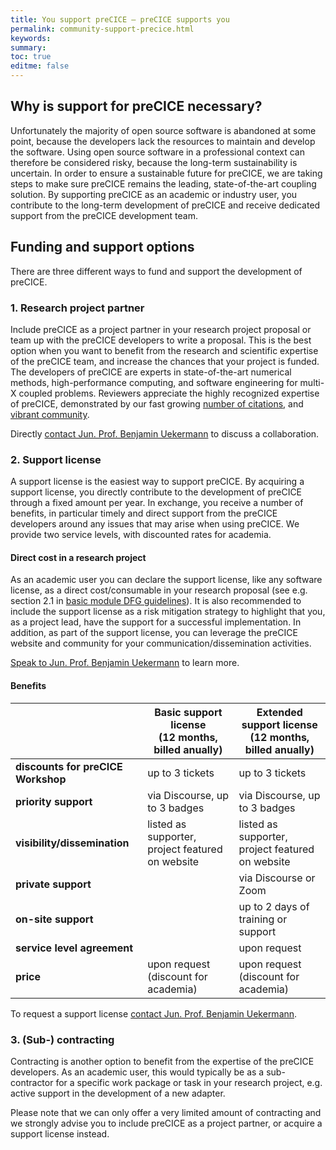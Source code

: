 ```yaml
---
title: You support preCICE – preCICE supports you
permalink: community-support-precice.html
keywords:
summary:
toc: true
editme: false
---
```


## Why is support for preCICE necessary?

Unfortunately the majority of open source software is abandoned at some point, because the developers lack the resources to maintain and develop the software. Using open source software in a professional context can therefore be considered risky, because the long-term sustainability is uncertain.  In order to ensure a sustainable future for preCICE, we are taking steps  to make sure preCICE remains the leading, state-of-the-art coupling solution. By supporting preCICE as an academic or industry user, you contribute to the long-term development of preCICE and receive dedicated support from the preCICE development team.

## Funding and support options

There are three different ways to fund and support the development of preCICE.

### 1. Research project partner

Include preCICE as a project partner in your research project proposal or team up with the preCICE developers to write a proposal. This is the best option when you want to benefit from the research and scientific expertise of the preCICE team, and increase the chances that your project is funded. The developers of preCICE are experts in state-of-the-art numerical methods, high-performance computing, and software engineering for multi-X coupled problems. Reviewers appreciate the highly recognized expertise of preCICE, demonstrated by our fast growing [number of citations](https://scholar.google.com/scholar?hl=en&cites=5053469347483527186), and [vibrant community](community-projects.html).

Directly [contact Jun. Prof. Benjamin Uekermann](https://www.ipvs.uni-stuttgart.de/departments/us3/) to discuss a collaboration.

### 2. Support license

A support license is the easiest way to support preCICE. By acquiring a support license, you directly contribute to the development of preCICE through a fixed amount per year. In exchange, you receive a number of benefits, in particular timely and direct support from the preCICE developers around any issues that may arise when using preCICE. We provide two service levels, with discounted rates for academia.

#### Direct cost in a research project

As an academic user you can declare the support license, like any software license, as a direct cost/consumable in your research proposal (see e.g. section 2.1 in [basic module DFG guidelines](https://www.dfg.de/formulare/52_01/52_01_en.pdf)). It is also recommended to include the support license as a risk mitigation strategy to highlight that you, as a project lead, have the support for a successful implementation. In addition, as part of the support license, you can leverage the preCICE website and community for your communication/dissemination activities.

[Speak to Jun. Prof. Benjamin Uekermann](https://www.ipvs.uni-stuttgart.de/departments/us3/) to learn more.

#### Benefits

|   | Basic support license <br>(12 months, billed anually)  | Extended support license <br>(12 months, billed anually)  |
| - | - | -|
| **discounts for preCICE Workshop** | up to 3 tickets | up to 3 tickets |
| **priority support**   | via Discourse, up to 3 badges | via Discourse, up to 3 badges  |
| **visibility/dissemination**   | listed as supporter, project featured on website | listed as supporter, project featured on website  |
| **private support**   |  | via Discourse or Zoom |
| **on-site support**    |  | up to 2 days of training or support |
| **service level agreement** | | upon request |
| **price** | upon request (discount for academia) | upon request (discount for academia) |

To request a support license [contact Jun. Prof. Benjamin Uekermann](https://www.ipvs.uni-stuttgart.de/departments/us3/).

### 3. (Sub-) contracting

Contracting is another option to benefit from the expertise of the preCICE developers. As an academic user, this would typically be as a sub-contractor for a specific work package or task in your research project, e.g. active support in the development of a new adapter.

Please note that we can only offer a very limited amount of contracting and we strongly advise you to include preCICE as a project partner, or acquire a support license instead.
